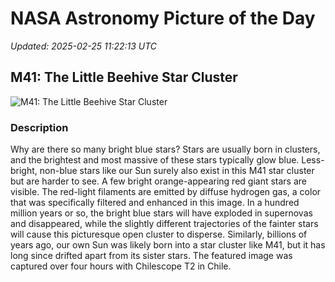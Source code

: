 # NASA Astronomy Picture of the Day

_Updated: 2025-02-25 11:22:13 UTC_

## M41: The Little Beehive Star Cluster

![M41: The Little Beehive Star Cluster](https://apod.nasa.gov/apod/image/2502/M41_Li_960.jpg)

### Description

Why are there so many bright blue stars?  Stars are usually born in clusters, and the brightest and most massive of these stars typically glow blue. Less-bright, non-blue stars like our Sun surely also exist in this M41 star cluster but are harder to see. A few bright orange-appearing red giant stars are visible. The red-light filaments are emitted by diffuse hydrogen gas, a color that was specifically filtered and enhanced in this image.  In a hundred million years or so, the bright blue stars will have exploded in supernovas and disappeared, while the slightly different trajectories of the fainter stars will cause this picturesque open cluster to disperse. Similarly, billions of years ago, our own Sun was likely born into a star cluster like M41, but it has long since drifted apart from its sister stars. The featured image was captured over four hours with Chilescope T2 in Chile.

